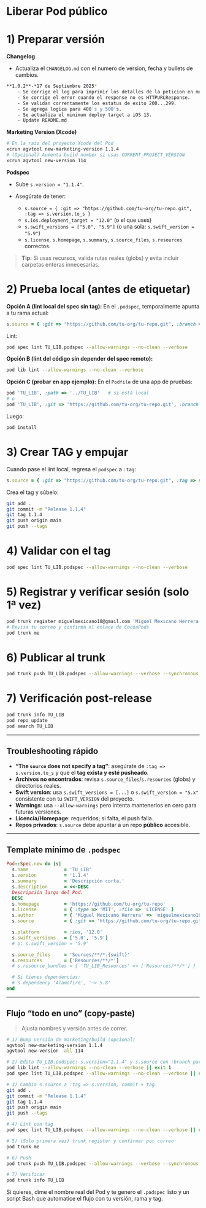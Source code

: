 # Liberar Pod público

# 1) Preparar versión

**Changelog**

* Actualiza el `CHANGELOG.md` con el numero de version, fecha y bullets de cambios.
```bash
**1.0.2**-*17 de Septiembre 2025*
    - Se corrige el log para imprimir los detalles de la peticion en modo debug.
    - Se corrige el error cuando el response no es HTTPURLResponse.
    - Se validan correntamente los estatus de exito 200...299.
    - Se agrega logica para 400's y 500's.
    - Se actualiza el minimum deploy target a iOS 13.
    - Update README.md
```

**Marketing Version (Xcode)**

```bash
# En la raíz del proyecto Xcode del Pod
xcrun agvtool new-marketing-version 1.1.4
# (Opcional) Aumenta build number si usas CURRENT_PROJECT_VERSION
xcrun agvtool new-version 114
```

**Podspec**

* Sube `s.version = "1.1.4"`.
* Asegúrate de tener:

  * `s.source = { :git => "https://github.com/tu-org/tu-repo.git", :tag => s.version.to_s }`
  * `s.ios.deployment_target = "12.0"` (o el que uses)
  * `s.swift_versions = ["5.0", "5.9"]` (o una sola: `s.swift_version = "5.9"`)
  * `s.license`, `s.homepage`, `s.summary`, `s.source_files`, `s.resources` correctos.

> **Tip:** Si usas recursos, valida rutas reales (globs) y evita incluir carpetas enteras innecesarias.

# 2) Prueba local (antes de etiquetar)

**Opción A (lint local del spec sin tag):**
En el `.podspec`, temporalmente apunta a tu rama actual:

```ruby
s.source = { :git => "https://github.com/tu-org/tu-repo.git", :branch => "tu-rama" }
```

Lint:

```bash
pod spec lint TU_LIB.podspec --allow-warnings --no-clean --verbose
```

**Opción B (lint del código sin depender del spec remoto):**

```bash
pod lib lint --allow-warnings --no-clean --verbose
```

**Opción C (probar en app ejemplo):**
En el `Podfile` de una app de pruebas:

```ruby
pod 'TU_LIB', :path => '../TU_LIB'   # si está local
# o
pod 'TU_LIB', :git => 'https://github.com/tu-org/tu-repo.git', :branch => 'tu-rama'
```

Luego:

```bash
pod install
```

# 3) Crear TAG y empujar

Cuando pase el lint local, regresa el `podspec` a `:tag`:

```ruby
s.source = { :git => "https://github.com/tu-org/tu-repo.git", :tag => s.version.to_s }
```

Crea el tag y súbelo:

```bash
git add .
git commit -m "Release 1.1.4"
git tag 1.1.4
git push origin main
git push --tags
```

# 4) Validar con el tag

```bash
pod spec lint TU_LIB.podspec --allow-warnings --no-clean --verbose
```

# 5) Registrar y verificar sesión (solo 1ª vez)

```bash
pod trunk register miguelmexicano18@gmail.com 'Miguel Mexicano Herrera' --description='Mac Mini'
# Revisa tu correo y confirma el enlace de CocoaPods
pod trunk me
```

# 6) Publicar al trunk

```bash
pod trunk push TU_LIB.podspec --allow-warnings --verbose --synchronous
```

# 7) Verificación post-release

```bash
pod trunk info TU_LIB
pod repo update
pod search TU_LIB
```

---

## Troubleshooting rápido

* **“The `source` does not specify a tag”**: asegúrate de `:tag => s.version.to_s` y que el **tag exista y esté pusheado**.
* **Archivos no encontrados**: revisa `s.source_files`/`s.resources` (globs) y directorios reales.
* **Swift version**: usa `s.swift_versions = [...]` o `s.swift_version = "5.x"` consistente con tu `SWIFT_VERSION` del proyecto.
* **Warnings**: usa `--allow-warnings` pero intenta mantenerlos en cero para futuras versiones.
* **Licencia/Homepage**: requeridos; si falta, el push falla.
* **Repos privados**: `s.source` debe apuntar a un repo **público** accesible.

---

## Template mínimo de `.podspec`

```ruby
Pod::Spec.new do |s|
  s.name             = 'TU_LIB'
  s.version          = '1.1.4'
  s.summary          = 'Descripción corta.'
  s.description      = <<-DESC
  Descripción larga del Pod.
  DESC
  s.homepage         = 'https://github.com/tu-org/tu-repo'
  s.license          = { :type => 'MIT', :file => 'LICENSE' }
  s.author           = { 'Miguel Mexicano Herrera' => 'miguelmexicano18@gmail.com' }
  s.source           = { :git => 'https://github.com/tu-org/tu-repo.git', :tag => s.version.to_s }

  s.platform         = :ios, '12.0'
  s.swift_versions   = ['5.0', '5.9']
  # o: s.swift_version = '5.9'

  s.source_files     = 'Sources/**/*.{swift}'
  s.resources        = ['Resources/**/*']
  # s.resource_bundles = { 'TU_LIB_Resources' => ['Resources/**/*'] }

  # Si tienes dependencias:
  # s.dependency 'Alamofire', '~> 5.8'
end
```

---

## Flujo “todo en uno” (copy-paste)

> Ajusta nombres y versión antes de correr.

```bash
# 1) Bump versión de marketing/build (opcional)
agvtool new-marketing-version 1.1.4
agvtool new-version -all 114

# 2) Edita TU_LIB.podspec: s.version="1.1.4" y s.source con :branch para probar
pod lib lint --allow-warnings --no-clean --verbose || exit 1
pod spec lint TU_LIB.podspec --allow-warnings --no-clean --verbose || exit 1

# 3) Cambia s.source a :tag => s.version, commit + tag
git add .
git commit -m "Release 1.1.4"
git tag 1.1.4
git push origin main
git push --tags

# 4) Lint con tag
pod spec lint TU_LIB.podspec --allow-warnings --no-clean --verbose || exit 1

# 5) (Solo primera vez) trunk register y confirmar por correo
pod trunk me

# 6) Push
pod trunk push TU_LIB.podspec --allow-warnings --verbose --synchronous

# 7) Verificar
pod trunk info TU_LIB
```

Si quieres, dime el nombre real del Pod y te genero el `.podspec` listo y un script Bash que automatice el flujo con tu versión, rama y tag.
